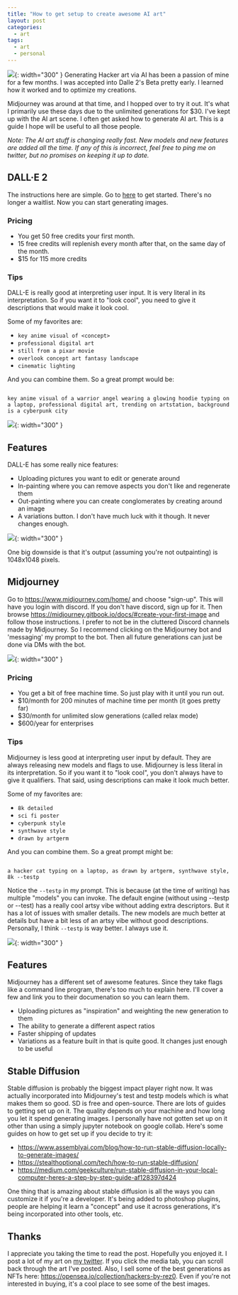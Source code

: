 ```yaml
---
title: "How to get setup to create awesome AI art"
layout: post
categories:
  - art
tags:
  - art
  - personal
---
```


![](https://i.imgur.com/4yAgZMY.jpg){: width="300" }
Generating Hacker art via AI has been a passion of mine for a few months. I was accepted into Dalle 2's Beta pretty early. I learned how it worked and to optimize my creations. 

Midjourney was around at that time, and I hopped over to try it out. It's what I primarily use these days due to the unlimited generations for $30. I've kept up with the AI art scene. I often get asked how to generate AI art. This is a guide I hope will be useful to all those people.

*Note: The AI art stuff is changing really fast. New models and new features are added all the time. If any of this is incorrect, feel free to ping me on twitter, but no promises on keeping it up to date.*

## DALL·E 2

The instructions here are simple. Go to [here](https://labs.openai.com/signup) to get started. There's no longer a waitlist. Now you can start generating images.

### Pricing
- You get 50 free credits your first month.
- 15 free credits will replenish every month after that, on the same day of the month.
- $15 for 115 more credits

### Tips
DALL-E is really good at interpreting user input. It is very literal in its interpretation. So if you want it to "look cool", you need to give it descriptions that would make it look cool.

Some of my favorites are:
- `key anime visual of <concept>`
- `professional digital art`
- `still from a pixar movie`
- `overlook concept art fantasy landscape`
- `cinematic lighting`

And you can combine them. So a great prompt would be:

<style>
    pre, code {
        white-space: pre-wrap;
    }
</style>
<code>
key anime visual of a warrior angel wearing a glowing hoodie typing on a laptop, professional digital art, trending on artstation, background is a cyberpunk city
</code>

![](https://i.imgur.com/PKs6XHr.png){: width="300" }

## Features
DALL-E has some really nice features:
- Uploading pictures you want to edit or generate around
- In-painting where you can remove aspects you don't like and regenerate them
- Out-painting where you can create conglomerates by creating around an image
- A variations button. I don't have much luck with it though. It never changes enough.

![](https://i.imgur.com/Ni5rB4Q.png){: width="300" }

One big downside is that it's output (assuming you're not outpainting) is 1048x1048 pixels.

## Midjourney

Go to https://www.midjourney.com/home/ and choose "sign-up". This will have you login with discord. If you don't have discord, sign up for it. Then browse https://midjourney.gitbook.io/docs/#create-your-first-image and follow those instructions. I prefer to not be in the cluttered Discord channels made by Midjourney. So I recommend clicking on the Midjourney bot and 'messaging' my prompt to the bot. Then all future generations can just be done via DMs with the bot.

![](https://i.imgur.com/Nfj8E8D.png){: width="300" }

### Pricing
- You get a bit of free machine time. So just play with it until you run out.
- $10/month for 200 minutes of machine time per month (it goes pretty far)
- $30/month for unlimited slow generations (called relax mode)
- $600/year for enterprises

### Tips
Midjourney is less good at interpreting user input by default. They are always releasing new models and flags to use. Midjourney is less literal in its interpretation. So if you want it to "look cool", you don't always have to give it qualifiers. That said, using descriptions can make it look much better.

Some of my favorites are:
- `8k detailed`
- `sci fi poster`
- `cyberpunk style`
- `synthwave style`
- `drawn by artgerm`

And you can combine them. So a great prompt might be:

<code>
a hacker cat typing on a laptop, as drawn by artgerm, synthwave style, 8k --testp
</code>

Notice the `--testp`  in my prompt. This is because (at the time of writing) has multiple "models" you can invoke. The default engine (without using --testp or --test) has a really cool artsy vibe without adding extra descriptors. But it has a lot of issues with smaller details. The new models are much better at details but have a bit less of an artsy vibe without good descriptions. Personally, I think `--testp` is way better. I always use it.

![](https://i.imgur.com/cCtVl09.png){: width="300" }

## Features
Midjourney has a different set of awesome features. Since they take flags like a command line program, there's too much to explain here. I'll cover a few and link you to their documenation so you can learn them.
- Uploading pictures as "inspiration" and weighting the new generation to them
- The ability to generate a different aspect ratios
- Faster shipping of updates
- Variations as a feature built in that is quite good. It changes just enough to be useful

## Stable Diffusion

Stable diffusion is probably the biggest impact player right now. It was actually incorporated into Midjourney's test and testp models which is what makes them so good. SD is free and open-source. There are lots of guides to getting set up on it. The quality depends on your machine and how long you let it spend generating images. I personally have not gotten set up on it other than using a simply jupyter notebook on google collab. Here's some guides on how to get set up if you decide to try it:

- https://www.assemblyai.com/blog/how-to-run-stable-diffusion-locally-to-generate-images/
- https://stealthoptional.com/tech/how-to-run-stable-diffusion/
- https://medium.com/geekculture/run-stable-diffusion-in-your-local-computer-heres-a-step-by-step-guide-af128397d424

One thing that is amazing about stable diffusion is all the ways you can customize it if you're a developer. It's being added to photoshop plugins, people are helping it learn a "concept" and use it across generations, it's being incorporated into other tools, etc.

## Thanks
I appreciate you taking the time to read the post. Hopefully you enjoyed it. I post a lot of my art on [my twitter](https://twitter.com/rez0__/media). If you click the media tab, you can scroll back through the art I've posted. Also, I sell some of the best generations as NFTs here: https://opensea.io/collection/hackers-by-rez0. Even if you're not interested in buying, it's a cool place to see some of the best images.


<meta name="twitter:card" content="summary_large_image" />
<meta name="twitter:site" content="@rez0__" />
<meta name="twitter:creator" content="@rez0__" />
<meta property="og:url" content="https://rez0.blog/art/2022/09/29/how-to-create-ai-art.html" />
<meta property="og:title" content="AI art" />
<meta property="og:description" content="How to get setup to create awesome AI art" />
<meta property="og:image" content="https://i.imgur.com/4yAgZMY.jpg" />
